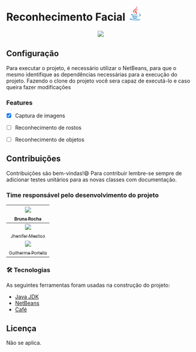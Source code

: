 <h1> Reconhecimento Facial <a href="https://www.java.com" target="_blank"> <img src="https://raw.githubusercontent.com/devicons/devicon/master/icons/java/java-original.svg" alt="java" width="40" height="40"/> </a></h1>



<h4 align="center"> 
	<img src="http://img.shields.io/static/v1?label=STATUS&message=EM%20DESENVOLVIMENTO&color=RED&style=for-the-badge"/>
</h4>
  
 ## Configuração

Para executar o projeto, é necessário utilizar o NetBeans, para que o mesmo identifique as dependências necessárias para a execução do projeto. Fazendo o clone do projeto você sera capaz de executá-lo e caso queira fazer modificações 
  
  
  ### Features

- [x] Captura de imagens
- [ ] Reconhecimento de rostos
- [ ] Reconhecimento de objetos
  
  
## Contribuições

Contribuições são bem-vindas!:smile: Para contribuir lembre-se sempre de adicionar testes unitários para as novas classes com documentação.
  
  
  
### Time responsável pelo desenvolvimento do projeto

[<img src="https://avatars.githubusercontent.com/u/66707156?v=4" width=115 > <br> <sub> Bruna Rocha </sub>](https://github.com/bruna-rocha) |
| :---: |  
[<img src="https://avatars.githubusercontent.com/u/66707267?v=4" width=115 > <br> <sub> Jhenifer Mestico </sub>](https://github.com/Jhenifer-Mestico) | 
[<img src="https://avatars.githubusercontent.com/u/59876059?v=4" width=115 > <br> <sub> Guilherme Portella </sub>](https://github.com/GuilhermePortella) |

 
  

### 🛠 Tecnologias

As seguintes ferramentas foram usadas na construção do projeto:

- [Java JDK](https://www.oracle.com/java/technologies/javase-downloads.html)
- [NetBeans](https://netbeans.apache.org/download/index.html)
- [Café](https://blog.ucoffee.com.br/cafe-cremoso/)

  
## Licença

Não se aplica.



